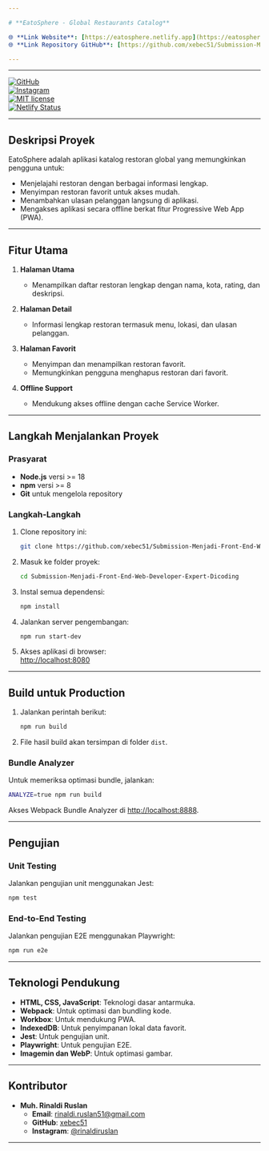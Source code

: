 ```yaml
---

# **EatoSphere - Global Restaurants Catalog**

🌐 **Link Website**: [https://eatosphere.netlify.app](https://eatosphere.netlify.app)  
🌐 **Link Repository GitHub**: [https://github.com/xebec51/Submission-Menjadi-Front-End-Web-Developer-Expert-Dicoding.git](https://github.com/xebec51/Submission-Menjadi-Front-End-Web-Developer-Expert-Dicoding.git)

---
```


---

[![GitHub](https://img.shields.io/badge/GitHub-xebec51-blue?logo=github)](https://github.com/xebec51)  
[![Instagram](https://img.shields.io/badge/Instagram-rinaldiruslan-E4405F?logo=instagram)](https://www.instagram.com/rinaldiruslan/)  
[![MIT license](https://img.shields.io/badge/License-ISC-blue.svg)](https://opensource.org/licenses/ISC)  
[![Netlify Status](https://api.netlify.com/api/v1/badges/abc123/deploy-status)](https://app.netlify.com/sites/eatosphere/deploys)  

---

## **Deskripsi Proyek**
EatoSphere adalah aplikasi katalog restoran global yang memungkinkan pengguna untuk:  
- Menjelajahi restoran dengan berbagai informasi lengkap.  
- Menyimpan restoran favorit untuk akses mudah.  
- Menambahkan ulasan pelanggan langsung di aplikasi.  
- Mengakses aplikasi secara offline berkat fitur Progressive Web App (PWA).  

---

## **Fitur Utama**
1. **Halaman Utama**  
   - Menampilkan daftar restoran lengkap dengan nama, kota, rating, dan deskripsi.

2. **Halaman Detail**  
   - Informasi lengkap restoran termasuk menu, lokasi, dan ulasan pelanggan.

3. **Halaman Favorit**  
   - Menyimpan dan menampilkan restoran favorit.
   - Memungkinkan pengguna menghapus restoran dari favorit.

4. **Offline Support**  
   - Mendukung akses offline dengan cache Service Worker.

---

## **Langkah Menjalankan Proyek**
### **Prasyarat**
- **Node.js** versi >= 18  
- **npm** versi >= 8  
- **Git** untuk mengelola repository  

### **Langkah-Langkah**
1. Clone repository ini:  
   ```bash
   git clone https://github.com/xebec51/Submission-Menjadi-Front-End-Web-Developer-Expert-Dicoding.git
   ```  
2. Masuk ke folder proyek:  
   ```bash
   cd Submission-Menjadi-Front-End-Web-Developer-Expert-Dicoding
   ```  
3. Instal semua dependensi:  
   ```bash
   npm install
   ```  
4. Jalankan server pengembangan:  
   ```bash
   npm run start-dev
   ```  
5. Akses aplikasi di browser:  
   [http://localhost:8080](http://localhost:8080)

---

## **Build untuk Production**
1. Jalankan perintah berikut:  
   ```bash
   npm run build
   ```  
2. File hasil build akan tersimpan di folder `dist`.  

### **Bundle Analyzer**
Untuk memeriksa optimasi bundle, jalankan:  
```bash
ANALYZE=true npm run build
```
Akses Webpack Bundle Analyzer di [http://localhost:8888](http://localhost:8888).  

---

## **Pengujian**
### **Unit Testing**
Jalankan pengujian unit menggunakan Jest:  
```bash
npm test
```

### **End-to-End Testing**
Jalankan pengujian E2E menggunakan Playwright:  
```bash
npm run e2e
```

---

## **Teknologi Pendukung**
- **HTML, CSS, JavaScript**: Teknologi dasar antarmuka.  
- **Webpack**: Untuk optimasi dan bundling kode.  
- **Workbox**: Untuk mendukung PWA.  
- **IndexedDB**: Untuk penyimpanan lokal data favorit.  
- **Jest**: Untuk pengujian unit.  
- **Playwright**: Untuk pengujian E2E.  
- **Imagemin dan WebP**: Untuk optimasi gambar.

---

## **Kontributor**
- **Muh. Rinaldi Ruslan**  
  - **Email**: [rinaldi.ruslan51@gmail.com](mailto:rinaldi.ruslan51@gmail.com)  
  - **GitHub**: [xebec51](https://github.com/xebec51)  
  - **Instagram**: [@rinaldiruslan](https://www.instagram.com/rinaldiruslan/)

---
